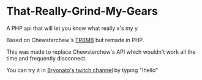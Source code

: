 # That-Really-Grind-My-Gears
A PHP api that will let you know what really x's my y

Based on Chewsterchew's [TRBMB](https://github.com/Chewsterchew/TRBMB-Gen) but remade in PHP.

This was made to replace Chewsterchew's API which wouldn't work all the time and frequently disconnect.

You can try it in [Bryonato's twitch channel](https://twitch.tv/bryonato) by typing "!hello"
